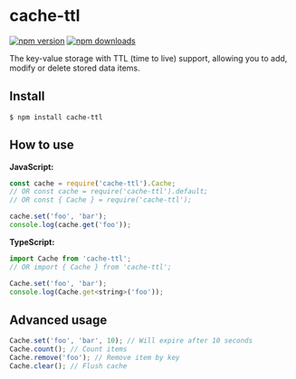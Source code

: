 # cache-ttl

[![npm version](https://img.shields.io/npm/v/cache-ttl.svg?style=flat-square)](https://www.npmjs.org/package/cache-ttl)
[![npm downloads](https://img.shields.io/npm/dm/cache-ttl.svg?style=flat-square)](http://npm-stat.com/charts.html?package=cache-ttl)

The key-value storage with TTL (time to live) support, allowing you to add, modify or delete stored data items.

## Install

```
$ npm install cache-ttl
```

## How to use

**JavaScript:**

```js
const cache = require('cache-ttl').Cache;
// OR const cache = require('cache-ttl').default;
// OR const { Cache } = require('cache-ttl');

cache.set('foo', 'bar');
console.log(cache.get('foo'));
```

**TypeScript:**

```js
import Cache from 'cache-ttl';
// OR import { Cache } from 'cache-ttl';

Cache.set('foo', 'bar');
console.log(Cache.get<string>('foo'));
```

## Advanced usage

```js
Cache.set('foo', 'bar', 10); // Will expire after 10 seconds
Cache.count(); // Count items
Cache.remove('foo'); // Remove item by key
Cache.clear(); // Flush cache
```
